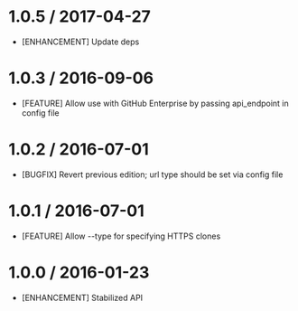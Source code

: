 # 1.0.5 / 2017-04-27

* [ENHANCEMENT] Update deps

# 1.0.3 / 2016-09-06

* [FEATURE] Allow use with GitHub Enterprise by passing api_endpoint in config file

# 1.0.2 / 2016-07-01

* [BUGFIX] Revert previous edition; url type should be set via config file

# 1.0.1 / 2016-07-01

* [FEATURE] Allow --type for specifying HTTPS clones

# 1.0.0 / 2016-01-23

* [ENHANCEMENT] Stabilized API


